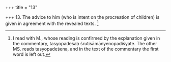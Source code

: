 +++
title = "13"

+++
13. The advice to him (who is intent on the procreation of children) is given in agreement with the revealed texts. [^4] 


[^4]:  I read with M., whose reading is confirmed by the explanation given in the commentary, tasyopadeśaḥ śrutisāmānyenopadiśyate. The other MS. reads tasyopadeśena, and in the text of the commentary the first word is left out.
